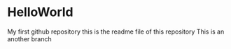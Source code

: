 # HelloWorld
My first github repository
this is the readme file of this repository
This is an another branch
